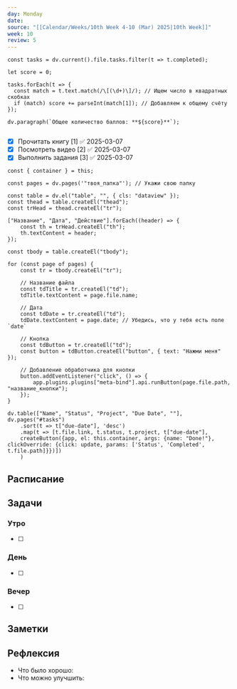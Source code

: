 ```yaml
---
day: Monday
date: 
source: "[[Calendar/Weeks/10th Week 4-10 (Mar) 2025|10th Week]]"
week: 10
review: 5
---
```


```dataviewjs
const tasks = dv.current().file.tasks.filter(t => t.completed);

let score = 0;

tasks.forEach(t => {
  const match = t.text.match(/\[(\d+)\]/); // Ищем число в квадратных скобках
  if (match) score += parseInt(match[1]); // Добавляем к общему счёту
});

dv.paragraph(`Общее количество баллов: **${score}**`);


```

- [x] Прочитать книгу [1] ✅ 2025-03-07
- [x] Посмотреть видео [2] ✅ 2025-03-07
- [x] Выполнить задания  [3] ✅ 2025-03-07

```dataviewjs
const { container } = this;

const pages = dv.pages('"твоя_папка"'); // Укажи свою папку

const table = dv.el("table", "", { cls: "dataview" });
const thead = table.createEl("thead");
const trHead = thead.createEl("tr");

["Название", "Дата", "Действие"].forEach((header) => {
    const th = trHead.createEl("th");
    th.textContent = header;
});

const tbody = table.createEl("tbody");

for (const page of pages) {
    const tr = tbody.createEl("tr");

    // Название файла
    const tdTitle = tr.createEl("td");
    tdTitle.textContent = page.file.name;

    // Дата
    const tdDate = tr.createEl("td");
    tdDate.textContent = page.date; // Убедись, что у тебя есть поле `date`

    // Кнопка
    const tdButton = tr.createEl("td");
    const button = tdButton.createEl("button", { text: "Нажми меня" });

    // Добавление обработчика для кнопки
    button.addEventListener("click", () => {
        app.plugins.plugins["meta-bind"].api.runButton(page.file.path, "название_кнопки");
    });
}

```



```dataviewjs
dv.table(["Name", "Status", "Project", "Due Date", ""], dv.pages("#tasks")
    .sort(t => t["due-date"], 'desc')
    .map(t => [t.file.link, t.status, t.project, t["due-date"], 
    createButton({app, el: this.container, args: {name: "Done!"}, clickOverride: {click: update, params: ['Status', 'Completed', t.file.path]}})])
    )
```

## Расписание

## Задачи

### Утро

- [ ]

### День

- [ ]

### Вечер

- [ ]

## Заметки

## Рефлексия

- Что было хорошо:
- Что можно улучшить: